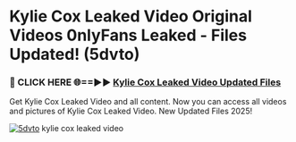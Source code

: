 # Kylie Cox Leaked Video Original Videos 0nlyFans Leaked - Files Updated! (5dvto)

<h3>🔴 CLICK HERE 🌐==►► <a href="https://tinyurl.com/2jnfzry5" rel="nofollow">Kylie Cox Leaked Video Updated Files</a></h3>

Get Kylie Cox Leaked Video and all content. Now you can access all videos and pictures of Kylie Cox Leaked Video. New Updated Files 2025!

[![5dvto](https://i.imgur.com/GyGTBgg.gif)](https://tinyurl.com/2jnfzry5)
kylie cox leaked video